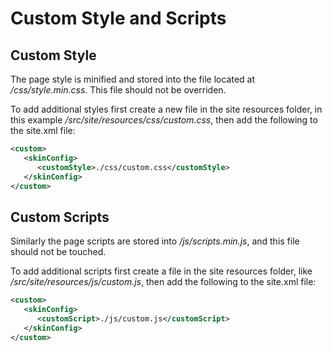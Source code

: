 # Custom Style and Scripts

## Custom Style

The page style is minified and stored into the file located at */css/style.min.css*. This file should not be overriden.

To add additional styles first create a new file in the site resources folder, in this example */src/site/resources/css/custom.css*, then add the following to the site.xml file:

```xml
<custom>
   <skinConfig>
      <customStyle>./css/custom.css</customStyle>
   </skinConfig>
</custom>
```

## Custom Scripts

Similarly the page scripts are stored into */js/scripts.min.js*, and this file should not be touched.

To add additional scripts first create a file in the site resources folder, like */src/site/resources/js/custom.js*, then add the following to the site.xml file:

```xml
<custom>
   <skinConfig>
      <customScript>./js/custom.js</customScript>
   </skinConfig>
</custom>
```
